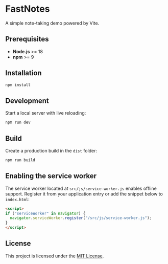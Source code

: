 # FastNotes

A simple note-taking demo powered by Vite.

## Prerequisites

- **Node.js** >= 18
- **npm** >= 9

## Installation

```bash
npm install
```

## Development

Start a local server with live reloading:

```bash
npm run dev
```

## Build

Create a production build in the `dist` folder:

```bash
npm run build
```

## Enabling the service worker

The service worker located at `src/js/service-worker.js` enables offline support.
Register it from your application entry or add the snippet below to `index.html`:

```html
<script>
if ("serviceWorker" in navigator) {
  navigator.serviceWorker.register("/src/js/service-worker.js");
}
</script>
```


## License

This project is licensed under the [MIT License](LICENSE).
